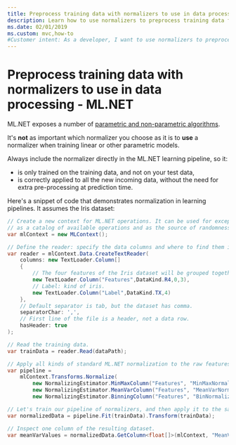 ```yaml
---
title: Preprocess training data with normalizers to use in data processing - ML.NET
description: Learn how to use normalizers to preprocess training data for use in machine learning model building, training, and scoring with ML.NET
ms.date: 02/01/2019
ms.custom: mvc,how-to
#Customer intent: As a developer, I want to use normalizers to preprocess training data so that I can optimize it in machine learning model building, training, and scoring with ML.NET.
---
```

# Preprocess training data with normalizers to use in data processing - ML.NET

ML.NET exposes a number of [parametric and non-parametric algorithms](https://machinelearningmastery.com/parametric-and-nonparametric-machine-learning-algorithms/).

It's **not** as important which normalizer you choose as it is to **use** a normalizer when training linear or other parametric models.

Always include the normalizer directly in the ML.NET learning pipeline, so it:

- is only trained on the training data, and not on your test data,
- is correctly applied to all the new incoming data, without the need for extra pre-processing at prediction time.

Here's a snippet of code that demonstrates normalization in learning pipelines. It assumes the Iris dataset:

```csharp
// Create a new context for ML.NET operations. It can be used for exception tracking and logging, 
// as a catalog of available operations and as the source of randomness.
var mlContext = new MLContext();

// Define the reader: specify the data columns and where to find them in the text file.
var reader = mlContext.Data.CreateTextReader(
    columns: new TextLoader.Column[]
    {
        // The four features of the Iris dataset will be grouped together as one Features column.
        new TextLoader.Column("Features",DataKind.R4,0,3),
        // Label: kind of iris.
        new TextLoader.Column("Label",DataKind.TX,4)
    },
    // Default separator is tab, but the dataset has comma.
    separatorChar: ',',
    // First line of the file is a header, not a data row.
    hasHeader: true
);

// Read the training data.
var trainData = reader.Read(dataPath);

// Apply all kinds of standard ML.NET normalization to the raw features.
var pipeline =
    mlContext.Transforms.Normalize(
        new NormalizingEstimator.MinMaxColumn("Features", "MinMaxNormalized", fixZero: true),
        new NormalizingEstimator.MeanVarColumn("Features", "MeanVarNormalized", fixZero: true),
        new NormalizingEstimator.BinningColumn("Features", "BinNormalized", numBins: 256));

// Let's train our pipeline of normalizers, and then apply it to the same data.
var normalizedData = pipeline.Fit(trainData).Transform(trainData);

// Inspect one column of the resulting dataset.
var meanVarValues = normalizedData.GetColumn<float[]>(mlContext, "MeanVarNormalized").ToArray();
```
